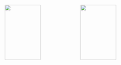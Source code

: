 
<div>
    <p align="center">
        <img height="180em" width="48%" src="https://github-readme-stats.vercel.app/api?username=QueijoQualho&show_icons=true&theme=dracula&hide_border=true">
        <img height="180em" width="48%" src="https://github-readme-stats.vercel.app/api/top-langs/?username=QueijoQualho&layout=donut&theme=dracula&hide_border=true">
    </p>
</div>



